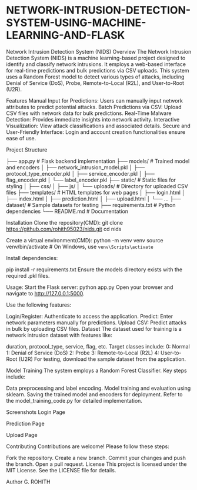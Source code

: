 # NETWORK-INTRUSION-DETECTION-SYSTEM-USING-MACHINE-LEARNING-AND-FLASK




Network Intrusion Detection System (NIDS)
Overview
The Network Intrusion Detection System (NIDS) is a machine learning-based project designed to identify and classify network intrusions. It employs a web-based interface for real-time predictions and bulk predictions via CSV uploads. This system uses a Random Forest model to detect various types of attacks, including Denial of Service (DoS), Probe, Remote-to-Local (R2L), and User-to-Root (U2R).

Features
Manual Input for Predictions: Users can manually input network attributes to predict potential attacks.
Batch Predictions via CSV: Upload CSV files with network data for bulk predictions.
Real-Time Malware Detection: Provides immediate insights into network activity.
Interactive Visualization: View attack classifications and associated details.
Secure and User-Friendly Interface: Login and account creation functionalities ensure ease of use.



Project Structure

├── app.py                  # Flask backend implementation
├── models/                 # Trained model and encoders
│   ├── network_intrusion_model.pkl
│   ├── protocol_type_encoder.pkl
│   ├── service_encoder.pkl
│   ├── flag_encoder.pkl
│   └── label_encoder.pkl
├── static/                 # Static files for styling
│   ├── css/
│   ├── js/
│   └── uploads/            # Directory for uploaded CSV files
├── templates/              # HTML templates for web pages
│   ├── login.html
│   ├── index.html
│   ├── prediction.html
│   ├── upload.html
│   └── ...
├── dataset/                # Sample datasets for testing
├── requirements.txt        # Python dependencies
└── README.md               # Documentation



Installation
Clone the repository(CMD):
git clone https://github.com/rohith95023/nids.git
cd nids


Create a virtual environment(CMD):
python -m venv venv
source venv/bin/activate # On Windows, use `venv\Scripts\activate`


Install dependencies:

pip install -r requirements.txt
Ensure the models directory exists with the required .pkl files.

Usage:
Start the Flask server:
python app.py
Open your browser and navigate to http://127.0.0.1:5000.

Use the following features:

Login/Register: Authenticate to access the application.
Predict: Enter network parameters manually for predictions.
Upload CSV: Predict attacks in bulk by uploading CSV files.
Dataset
The dataset used for training is a network intrusion dataset with features like:

duration, protocol_type, service, flag, etc.
Target classes include:
0: Normal
1: Denial of Service (DoS)
2: Probe
3: Remote-to-Local (R2L)
4: User-to-Root (U2R)
For testing, download the sample dataset from the application.

Model Training
The system employs a Random Forest Classifier. Key steps include:

Data preprocessing and label encoding.
Model training and evaluation using sklearn.
Saving the trained model and encoders for deployment.
Refer to the model_training_code.py for detailed implementation.

Screenshots
Login Page

Prediction Page

Upload Page

Contributing
Contributions are welcome! Please follow these steps:

Fork the repository.
Create a new branch.
Commit your changes and push the branch.
Open a pull request.
License
This project is licensed under the MIT License. See the LICENSE file for details.

Author
G. ROHITH
